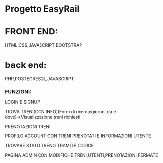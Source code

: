 # Progetto EasyRail

# **FRONT END:**

HTML,CSS,JAVASCRIPT,BOOTSTRAP

# **back end:**

PHP,POSTEGRESQL,JAVASCRIPT

### FUNZIONI:

LOGIN E SIGNUP

TROVA TRENI(CON INFO)(Form di ricerca:giorno, da e dove)→Visualizzazione treni richiesti

PRENOTAZIONI TRENI

PROFILO ACCOUNT CON TRENI PRENOTATI E INFORMAZIONI UTENTE

TROVARE STATO TRENO TRAMITE CODICE


PAGINA ADMIN CON MODIFICHE TRENI,UTENTI,PRENOTAZIONI,FERMATE
